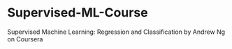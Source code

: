 # Supervised-ML-Course
Supervised Machine Learning: Regression and Classification by Andrew Ng on Coursera 
